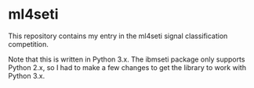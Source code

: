# ml4seti

This repository contains my entry in the ml4seti signal classification competition.

Note that this is written in Python 3.x. The ibmseti package only supports Python 2.x, so I had to make a few changes to get the library to work with Python 3.x.
